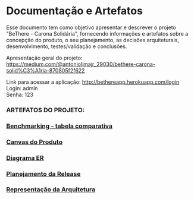 # Documentação e Artefatos

Esse documento tem como objetivo apresentar e descrever o projeto "BeThere - Carona Solidária", fornecendo informações e artefatos sobre a concepção do produto, o seu planejamento, as decisões arquiteturais, desenvolvimento, testes/validação e conclusões.

Apresentação geral do projeto:   
https://medium.com/@antoniolimajr_29030/bethere-carona-solid%C3%A1ria-870805f2f622

Link para acessar a aplicação:
http://bethereapp.herokuapp.com/login    
Login: admin    
Senha: 123

### ARTEFATOS DO PROJETO:

### [Benchmarking - tabela comparativa](testes.md)

### [Canvas do Produto](canvas-do-produto.md)

### [Diagrama ER](DiagramaER.md)

### [Planejamento da Release](planejamento-da-release.md)

### [Representação da Arquitetura](representacao-da-arquitetura.md)
